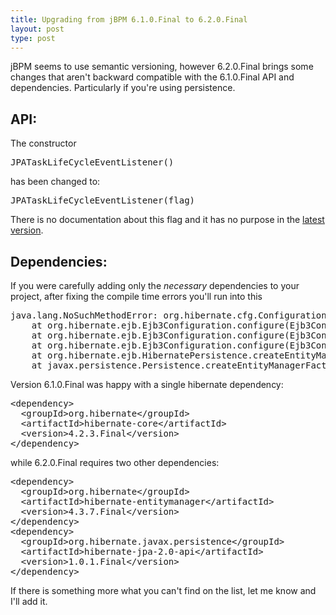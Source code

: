 ```yaml
---
title: Upgrading from jBPM 6.1.0.Final to 6.2.0.Final
layout: post
type: post
---
```


jBPM seems to use semantic versioning, however 6.2.0.Final brings some changes that aren't backward compatible with the 6.1.0.Final API and dependencies.
Particularly if you're using persistence.

API:
----
The constructor
<pre>
JPATaskLifeCycleEventListener()
</pre>
has been changed to:
<pre>
JPATaskLifeCycleEventListener(flag)
</pre>

There is no documentation about this flag and it has no purpose in the [latest version](https://github.com/droolsjbpm/jbpm/blob/04dff973905d3c3cacd3c4e45a420fb3b48945e3/jbpm-human-task/jbpm-human-task-audit/src/main/java/org/jbpm/services/task/audit/JPATaskLifeCycleEventListener.java#L47).

Dependencies:
-------------

If you were carefully adding only the _necessary_ dependencies to your project, after fixing the compile time errors you'll run into this

<pre>
java.lang.NoSuchMethodError: org.hibernate.cfg.Configuration.getNamingStrategyDelegator()Lorg/hibernate/cfg/naming/NamingStrategyDelegator;
	at org.hibernate.ejb.Ejb3Configuration.configure(Ejb3Configuration.java:1066)
	at org.hibernate.ejb.Ejb3Configuration.configure(Ejb3Configuration.java:295)
	at org.hibernate.ejb.Ejb3Configuration.configure(Ejb3Configuration.java:376)
	at org.hibernate.ejb.HibernatePersistence.createEntityManagerFactory(HibernatePersistence.java:58)
	at javax.persistence.Persistence.createEntityManagerFactory(Persistence.java:63)
</pre>

Version 6.1.0.Final was happy with a single hibernate dependency:

<pre>
&lt;dependency&gt;
  &lt;groupId&gt;org.hibernate&lt;/groupId&gt;
  &lt;artifactId&gt;hibernate-core&lt;/artifactId&gt;
  &lt;version&gt;4.2.3.Final&lt;/version&gt;
&lt;/dependency&gt;
</pre>

while 6.2.0.Final requires two other dependencies:

<pre>
&lt;dependency&gt;
  &lt;groupId&gt;org.hibernate&lt;/groupId&gt;
  &lt;artifactId&gt;hibernate-entitymanager&lt;/artifactId&gt;
  &lt;version&gt;4.3.7.Final&lt;/version&gt;
&lt;/dependency&gt;
&lt;dependency&gt;
  &lt;groupId&gt;org.hibernate.javax.persistence&lt;/groupId&gt;
  &lt;artifactId&gt;hibernate-jpa-2.0-api&lt;/artifactId&gt;
  &lt;version&gt;1.0.1.Final&lt;/version&gt;
&lt;/dependency&gt;
</pre>

If there is something more what you can't find on the list, let me know and I'll add it.
